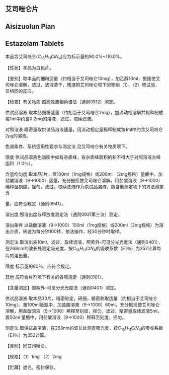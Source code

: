 ## 艾司唑仑片

## Aisizuolun Pian

## Estazolam Tablets

本品含艾司唑仑$(C_{16}H_{11}ClN_{4})$应为标示量的90.0%\~110.0%。

【性状】本品为白色片。

【鉴别】取本品的细粉适量（约相当于艾司唑仑10mg），加乙醇10ml，振摇使艾司唑仑溶解，滤过，滤液蒸干，残渣照艾司唑仑项下的鉴别（1）、（2）项试验，显相同的反应。

【检查】有关物质 照高效液相色谱法（通则0512）测定。

供试品溶液 取本品细粉适量（约相当于艾司唑仑2mg），加流动相溶解并稀释制成每1ml中约含0.2mg的溶液，滤过，取续滤液。

对照溶液 精密量取供试品溶液适量，用流动相定量稀释制成每1ml中约含艾司唑仑2μg的溶液。

色谱条件、系统适用性要求与测定法 见艾司唑仑有关物质项下。

限度 供试品溶液色谱图中如有杂质峰，各杂质峰面积的和不得大于对照溶液主峰面积（1.0％）。

含量均匀度 取本品1片，置100ml（1mg规格）或200ml （2mg规格）量瓶中，加盐酸溶液（9→1000）适量，充分振摇使艾司唑仑溶解，用盐酸溶液（9→1000）稀释至刻度，摇匀，滤过，取续滤液作为供试品溶液，照含量测定项下的方法测定含

量，应符合规定（通则0941）。

溶出度 照溶出度与释放度测定法（通则0931第三法）测定。

溶出条件 以盐酸溶液（9→1000）100ml（1mg规格）或200ml（2mg规格）为溶出介质，转速为每分钟100转，依法操作，经30分钟时取样。

测定法 取溶出液10ml，滤过，取续滤液，照紫外-可见分光光度法（通则0401），在268nm的波长处测定吸光度，按$C_{16}H_{11}ClN_{4}$的吸收系数（E1％）为352计算每片的溶出量。

限度 标示量的80％，应符合规定。

其他 应符合片剂项下有关的各项规定（通则0101）。

【含量测定】照紫外-可见分光光度法（通则0401）测定。

供试品溶液 取本品30片，精密称定，研细，精密称取适量（约相当于艾司唑仑10mg），置100ml量瓶中，加盐酸溶液（9→1000）60ml，充分振摇使艾司唑仑溶解，用盐酸溶液（9→1000）稀释至刻度，摇匀，滤过，精密量取续滤液5ml，置50ml 量瓶中，用盐酸溶液（9→1000）稀释至刻度，摇匀。

测定法 取供试品溶液，在268nm的波长处测定吸光度，按$C_{15}H_{11}ClN_{4}$的吸收系数（E1％）为352计算。

【类别】同艾司唑仑。

【规格】（1）1mg （2）2mg

【贮藏】遮光，密封保存。